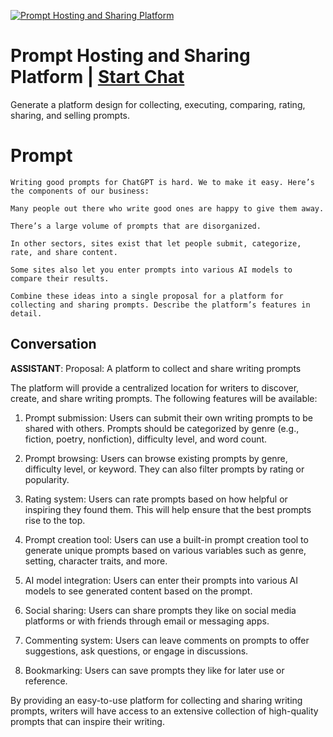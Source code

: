 
[![Prompt Hosting and Sharing Platform](https://flow-prompt-covers.s3.us-west-1.amazonaws.com/icon/abstract/abs_3.png)](https://gptcall.net/chat.html?data=%7B%22contact%22%3A%7B%22id%22%3A%22D_JxDmbi0QH2k1IYhHpX_%22%2C%22flow%22%3Atrue%7D%7D)
# Prompt Hosting and Sharing Platform | [Start Chat](https://gptcall.net/chat.html?data=%7B%22contact%22%3A%7B%22id%22%3A%22D_JxDmbi0QH2k1IYhHpX_%22%2C%22flow%22%3Atrue%7D%7D)
Generate a platform design for collecting, executing, comparing, rating, sharing, and selling prompts.

# Prompt

```
Writing good prompts for ChatGPT is hard. We to make it easy. Here’s the components of our business:

Many people out there who write good ones are happy to give them away. 

There’s a large volume of prompts that are disorganized.

In other sectors, sites exist that let people submit, categorize, rate, and share content. 

Some sites also let you enter prompts into various AI models to compare their results.

Combine these ideas into a single proposal for a platform for collecting and sharing prompts. Describe the platform’s features in detail.
```

## Conversation

**ASSISTANT**: Proposal: A platform to collect and share writing prompts



The platform will provide a centralized location for writers to discover, create, and share writing prompts. The following features will be available:



1. Prompt submission: Users can submit their own writing prompts to be shared with others. Prompts should be categorized by genre (e.g., fiction, poetry, nonfiction), difficulty level, and word count.



2. Prompt browsing: Users can browse existing prompts by genre, difficulty level, or keyword. They can also filter prompts by rating or popularity.



3. Rating system: Users can rate prompts based on how helpful or inspiring they found them. This will help ensure that the best prompts rise to the top.



4. Prompt creation tool: Users can use a built-in prompt creation tool to generate unique prompts based on various variables such as genre, setting, character traits, and more.



5. AI model integration: Users can enter their prompts into various AI models to see generated content based on the prompt.



6. Social sharing: Users can share prompts they like on social media platforms or with friends through email or messaging apps.



7. Commenting system: Users can leave comments on prompts to offer suggestions, ask questions, or engage in discussions.



8. Bookmarking: Users can save prompts they like for later use or reference.



By providing an easy-to-use platform for collecting and sharing writing prompts, writers will have access to an extensive collection of high-quality prompts that can inspire their writing.


